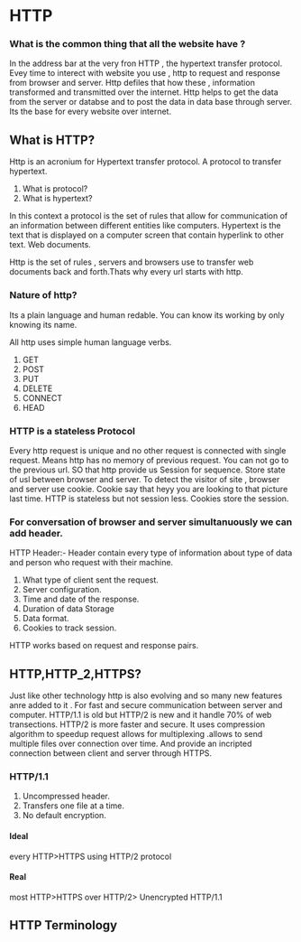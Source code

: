 # HTTP


### What is the common thing that all the website have ?
In the address bar at the very fron HTTP , the hypertext transfer protocol.
Evey time to interect with website you use , http to request and response from browser and server.
Http defiles that how these , information transformed and transmitted over the internet.
Http helps to get the data from the server or databse and to post the data in data base through server.
Its the base for every website over internet. 


## What is HTTP?
Http is an acronium for Hypertext transfer protocol. 
A protocol to transfer hypertext. 

1. What is protocol?
2. What is hypertext?

In this context a protocol is the set of rules that allow for communication of an information between different entities like computers. 
Hypertext is the text that is displayed on a computer screen that contain hyperlink to other text. Web documents.


Http is the set of rules , servers and browsers use to transfer web documents back and forth.Thats why every url starts with http.



### Nature of http?

Its a plain language and human redable.
You can know its working by only knowing its name.

All http uses simple human language verbs.

 1. GET
 2. POST
 3. PUT
 4. DELETE
 5. CONNECT
 6. HEAD

### HTTP is a stateless Protocol

Every http request is unique and no other request is connected with single request.
Means http has no memory of previous request.
You can not go to the previous url.
SO that http provide us Session for sequence. 
Store state of usl between browser and server.
To detect the visitor of site , browser and server use cookie.
Cookie say that heyy you are looking to that picture last time.
HTTP is stateless but not session less.
Cookies store the session.

### For conversation of browser and server simultanuously we can add header.
HTTP Header:- Header contain every type of information about type of data and person who request with their machine.

1. What type of client sent the request.
2. Server configuration.
3. Time and date of the response.
4. Duration of data Storage
5. Data format.
6. Cookies to track session.

HTTP works based on request and response pairs.


## HTTP,HTTP_2,HTTPS?
Just like other technology http is also evolving and so many new features anre added to it . For fast and secure communication between server and computer.
HTTP/1.1 is old but HTTP/2 is new and it handle 70% of web transections.
HTTP/2 is more faster and secure. It uses compression algorithm to speedup request allows for multiplexing .allows to send multiple files over connection over time. And provide an incripted connection between client and server through HTTPS.




### HTTP/1.1


1. Uncompressed header.
2. Transfers one file at a time.
3. No default encryption.


#### Ideal

every HTTP>HTTPS using HTTP/2 protocol

#### Real

most HTTP>HTTPS over HTTP/2> Unencrypted HTTP/1.1




## HTTP Terminology























